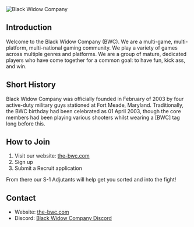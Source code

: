 <img alt="Black Widow Company" src="https://the-bwc.com/PAO/BannerStandard.png"/>

## Introduction
Welcome to the Black Widow Company (BWC). We are a multi-game, multi-platform, multi-national gaming community. We play a variety of games across multiple genres and platforms. We are a group of mature, dedicated players who have come together for a common goal: to have fun, kick ass, and win.

## Short History
Black Widow Company was officially founded in February of 2003 by four active-duty military guys stationed at Fort Meade, Maryland. Traditionally, the BWC birthday had been celebrated as 01 April 2003, though the core members had been playing various shooters whilst wearing a [BWC] tag long before this.

## How to Join
1. Visit our website: [the-bwc.com](https://the-bwc.com)
2. Sign up
3. Submit a Recruit application

From there our S-1 Adjutants will help get you sorted and into the fight!

## Contact
- Website: [the-bwc.com](https://the-bwc.com)
- Discord: [Black Widow Company Discord](https://discord.the-bwc.com)
